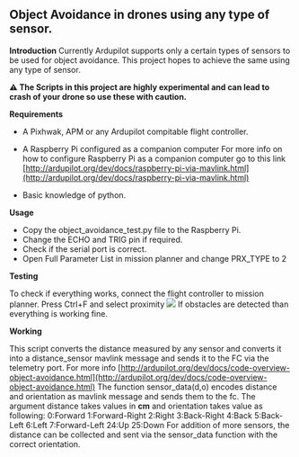 ﻿## Object Avoidance in drones using any type of sensor.

**Introduction**
Currently Ardupilot supports only a certain types of sensors to be used for object avoidance. This project hopes to achieve the same using any type of sensor.

**⚠️ The  Scripts in this project are highly experimental and can lead to crash of your drone so use these with caution.**

**Requirements**

 - A Pixhwak, APM or any Ardupilot compitable flight controller.
 - A Raspberry Pi configured as a companion computer
 For more info on how to configure Raspberry Pi as a companion computer go to this link [http://ardupilot.org/dev/docs/raspberry-pi-via-mavlink.html](http://ardupilot.org/dev/docs/raspberry-pi-via-mavlink.html)

 - Basic knowledge of python.

 **Usage**
 - Copy the object_avoidance_test.py file to the Raspberry Pi.
 - Change the ECHO and TRIG pin if required.
 - Check if the serial port is correct.
 - Open Full Parameter List in mission planner and change PRX_TYPE to 2

 **Testing**

To check if everything works, connect the flight controller to mission planner.
Press Ctrl+F and select proximity
![](http://ardupilot.org/dev/_images/code-overview-object-avoidance4.png)
If obstacles are detected than everything is working fine.

**Working**

This script converts the distance measured by any sensor and converts it into a distance_sensor mavlink message and sends it to the FC via the telemetry port.
For more info [http://ardupilot.org/dev/docs/code-overview-object-avoidance.html](http://ardupilot.org/dev/docs/code-overview-object-avoidance.html)
The function sensor_data(d,o)  encodes distance and orientation as mavlink message and sends them to the fc.
The argument distance takes values in **cm** and orientation takes value as following:
0:Forward 1:Forward-Right 2:Right 3:Back-Right 4:Back 5:Back-Left 6:Left 7:Forward-Left 24:Up 25:Down
For addition of more sensors, the distance can be collected and sent via the sensor_data function with the correct orientation.
